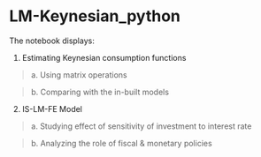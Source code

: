 # LM-Keynesian_python
The notebook displays: 
1. Estimating Keynesian consumption functions
  > a. Using matrix operations
  
  > b. Comparing with the in-built models
2. IS-LM-FE Model
  > a. Studying effect of sensitivity of investment to interest rate
  
  > b. Analyzing the role of fiscal & monetary policies
